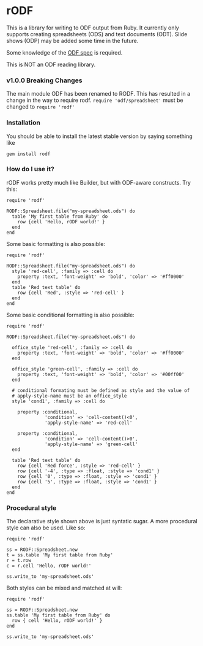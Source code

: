 # rODF

This is a library for writing to ODF output from Ruby. It currently only
supports creating spreadsheets (ODS) and text documents (ODT). Slide shows (ODP)
may be added some time in the future.

Some knowledge of the [ODF spec](http://docs.oasis-open.org/office/v1.2/os/OpenDocument-v1.2-os-part1.html) is required.

This is NOT an ODF reading library.

### v1.0.0 Breaking Changes
The main module ODF has been renamed to RODF. This has resulted in a change in the way to require rodf. 
`require 'odf/spreadsheet'` must be changed to `require 'rodf'`

### Installation

You should be able to install the latest stable version by saying something like

    gem install rodf

### How do I use it?

rODF works pretty much like Builder, but with ODF-aware constructs. Try this:

    require 'rodf'

    RODF::Spreadsheet.file("my-spreadsheet.ods") do
      table 'My first table from Ruby' do
        row {cell 'Hello, rODF world!' }
      end
    end

Some basic formatting is also possible:

    require 'rodf'

    RODF::Spreadsheet.file("my-spreadsheet.ods") do
      style 'red-cell', :family => :cell do
        property :text, 'font-weight' => 'bold', 'color' => '#ff0000'
      end
      table 'Red text table' do
        row {cell 'Red', :style => 'red-cell' }
      end
    end

Some basic conditional formatting is also possible:

    require 'rodf'

    RODF::Spreadsheet.file("my-spreadsheet.ods") do

      office_style 'red-cell', :family => :cell do
        property :text, 'font-weight' => 'bold', 'color' => '#ff0000'
      end

      office_style 'green-cell', :family => :cell do
        property :text, 'font-weight' => 'bold', 'color' => '#00ff00'
      end

      # conditional formating must be defined as style and the value of
      # apply-style-name must be an office_style
      style 'cond1', :family => :cell do

        property :conditional,
                  'condition' => 'cell-content()<0',
                  'apply-style-name' => 'red-cell'

        property :conditional,
                  'condition' => 'cell-content()>0',
                  'apply-style-name' => 'green-cell'
      end

      table 'Red text table' do
        row {cell 'Red force', :style => 'red-cell' }
        row {cell '-4', :type => :float, :style => 'cond1' }
        row {cell '0', :type => :float, :style => 'cond1' }
        row {cell '5', :type => :float, :style => 'cond1' }
      end
    end

### Procedural style

The declarative style shown above is just syntatic sugar. A more procedural
style can also be used. Like so:

    require 'rodf'

    ss = RODF::Spreadsheet.new
    t = ss.table 'My first table from Ruby'
    r = t.row
    c = r.cell 'Hello, rODF world!'

    ss.write_to 'my-spreadsheet.ods'

Both styles can be mixed and matched at will:

    require 'rodf'

    ss = RODF::Spreadsheet.new
    ss.table 'My first table from Ruby' do
      row { cell 'Hello, rODF world!' }
    end

    ss.write_to 'my-spreadsheet.ods'
